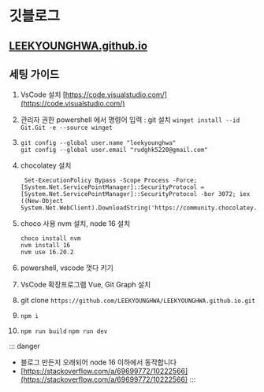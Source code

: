 # 깃블로그

## [LEEKYOUNGHWA.github.io](https://LEEKYOUNGHWA.github.io)

## 세팅 가이드

1. VsCode 설치 [https://code.visualstudio.com/](https://code.visualstudio.com/)
2. 관리자 권한 powershell 에서 명령어 입력 : git 설치
   `winget install --id Git.Git -e --source winget`
3.
   ```
   git config --global user.name "leekyounghwa"
   git config --global user.email "rudghk5220@gmail.com"
   ```

4. chocolatey 설치
   ```
    Set-ExecutionPolicy Bypass -Scope Process -Force; [System.Net.ServicePointManager]::SecurityProtocol = [System.Net.ServicePointManager]::SecurityProtocol -bor 3072; iex ((New-Object System.Net.WebClient).DownloadString('https://community.chocolatey.org/install.ps1'))
   ```

5. choco 사용 nvm 설치, node 16 설치
   ```
   choco install nvm
   nvm install 16
   nvm use 16.20.2
   ```
6. powershell, vscode 껏다 키기  
7. VsCode 확장프로그램 Vue, Git Graph 설치  
8. git clone `https://github.com/LEEKYOUNGHWA/LEEKYOUNGHWA.github.io.git`
9. `npm i`
10. `npm run build` `npm run dev`


::: danger

* 블로그 만든지 오래되어 node 16 이하에서 동작합니다
* [https://stackoverflow.com/a/69699772/10222566](https://stackoverflow.com/a/69699772/10222566)
:::


